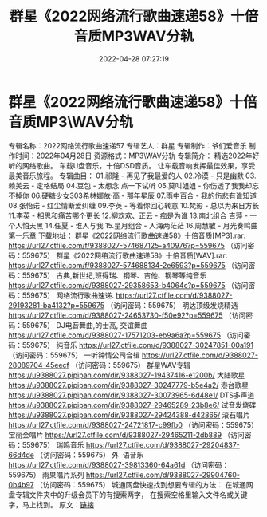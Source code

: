 ﻿---
title: 群星《2022网络流行歌曲速递58》十倍音质MP3WAV分轨
date: 2022-04-28 07:27:19
categories: 新碟专辑、稀有等精品
tags: 国语流行
---
# 群星《2022网络流行歌曲速递58》十倍音质MP3\WAV分轨

专辑名称：2022网络流行歌曲速递57
专辑艺人：群星
专辑制作：爷们爱音乐
制作时间：2022年04月28日
资源格式：MP3\WAV分轨
专辑简介：
精选2022年好听的网络歌曲。
车载U盘音乐，十倍DSD音质。
让车载音响发挥最佳效果，享受最美音乐旅程。
专辑曲目：
01.祁隆 - 再见了我最爱的人
02.冷漠 - 只是幽默
03.赖美云 - 定格结局
04.豆包 - 太想念
点一下试听
05.莫叫姐姐 - 你伤透了我我却忘不掉你
06.硬糖少女303希林娜依·高 - 那年星辰
07.雨中百合 - 我的伤悲有谁知道
08.张怡诺 - 红尘情断爱纠缠
09.李英 - 等着你回心转意
10.梵影 - 总以为来日方长
11.李英 - 相思和痛苦哪个更长
12.柳欢欢、正云 - 痴是为谁
13.南北组合 吉萍 - 一个人怕天黑
14.任夏 - 谁人与我
15.星月组合 - 人海两茫茫
16.周慧敏 - 月光奏鸣曲第一乐章
下载地址：
群星《2022网络流行歌曲速递58》十倍音质[MP3].rar: https://url27.ctfile.com/f/9388027-574687125-a40976?p=559675
（访问密码：559675）
群星《2022网络流行歌曲速递58》十倍音质[WAV].rar: https://url27.ctfile.com/f/9388027-574688134-2e6593?p=559675
（访问密码：559675）
古典,新世纪,班得瑞、钢琴、吉他、钢琴等纯音乐
https://url27.ctfile.com/d/9388027-29358653-b4064c?p=559675
（访问密码：559675）
网络流行歌曲速递.
https://url27.ctfile.com/d/9388027-29193281-ba4132?p=559675
（访问密码：559675）
明达顶级发烧精选
https://url27.ctfile.com/d/9388027-24653730-f50e92?p=559675
（访问密码：559675）
DJ电音舞曲,的士高,
交谊舞曲
https://url27.ctfile.com/d/9388027-17571203-eb9a6a?p=559675
（访问密码：559675）
纯音乐
https://url27.ctfile.com/d/9388027-30247851-00a191
（访问密码：559675）
一听钟情公司合辑
https://url27.ctfile.com/d/9388027-28089704-45eecf
（访问密码：559675）
群星WAV专辑
https://u9388027.pipipan.com/dir/9388027-19437416-e1200b/
大陆歌星
https://u9388027.pipipan.com/dir/9388027-30247779-b5e4a2/
港台歌星
https://u9388027.pipipan.com/dir/9388027-30073965-6d48e1/
DTS多声道
https://u9388027.pipipan.com/dir/9388027-29465289-23b8e6/
试音发烧碟
https://u9388027.pipipan.com/dir/9388027-29424388-d42865/
滚石唱片
https://url27.ctfile.com/d/9388027-24721817-c99fb0
（访问密码：559675）
宝丽金唱片
https://url27.ctfile.com/d/9388027-29465211-2db889
（访问密码：559675）
瑞鸣音乐
https://url27.ctfile.com/d/9388027-29204837-66d4de
（访问密码：559675）
外  语音乐
https://url27.ctfile.com/d/9388027-39813360-64a61d
（访问密码：559675）
雨果唱片系列
https://url27.ctfile.com/d/9388027-29904760-0b4b97
（访问密码：559675）
城通网盘快速找到想要专辑的方法：
在城通网盘专辑文件夹中的升级会员下的有搜索两字，
在搜索空格里输入文件名或关键字，马上找到。
原文：[链接](https://blog.sina.com.cn/s/blog_1647c7e7601030wx4.html)